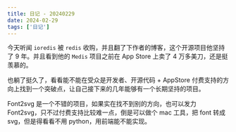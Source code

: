 ```yaml
---
title: 日记 - 20240229
date: 2024-02-29
tags: ['日记']
---
```


今天听闻 `ioredis` 被 `redis` 收购，并且翻了下作者的博客，这个开源项目他坚持了 9 年。并且看到他的 `Medis` 项目之前在 App Store 上卖了 4 万多美刀，还是挺羡慕的。

也躺了挺久了，看看能不能在受众是开发者、开源代码 + AppStore 付费支持的方向上找到一个突破点，让自己接下来的几年能够有一个长期坚持的项目。

Font2svg 是一个不错的项目，如果实在找不到别的方向，也可以发力 Font2svg，只不过付费支持比较难一点，倒是可以做个 mac 工具，把 font 转成 svg，但是得看看不用 python，用前端能不能实现。
